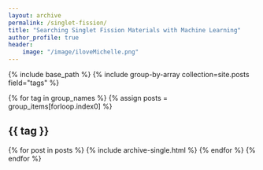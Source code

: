 ```yaml
---
layout: archive
permalink: /singlet-fission/
title: "Searching Singlet Fission Materials with Machine Learning"
author_profile: true
header: 
    image: "/image/iloveMichelle.png"
---
```


{% include base_path %}
{% include group-by-array collection=site.posts field="tags" %}

{% for tag in group_names %}
  {% assign posts = group_items[forloop.index0] %}
  <h2 id="{{ tag | slugify }}" class="archive__subtitle">{{ tag }}</h2>
  {% for post in posts %}
    {% include archive-single.html %}
  {% endfor %}
{% endfor %}